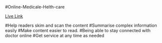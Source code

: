 #Online-Medicale-Helth-care

[Live Link](https://health-care-1d966.web.app)

#Help readers skim and scan the content
#Summarise complex information easily
#Make content easier to read.
#Being able to stay connected with doctor online
#Get service at any time as needed
